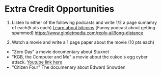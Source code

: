 # Extra Credit Opportunities

1. Listen to either of the following podcasts and write 1/2 a page sumamry of each(5 pts each)
[Learn about bitcoins](https://www.npr.org/2017/11/09/563050434/once-an-underground-currency-bitcoin-emerges-as-a-new-way-to-track-information)
[Funny podcast about getting spammed] https://www.gimletmedia.com/reply-all/long-distance

2. Watch a movie and write a 1 page paper about the movie (10 pts each)
- "Zero Day" a movie documentary about Stuxnet
- "KGB, the Computer and Me" a movie about the cukoo's egg cyber attack. [Youtube link here](https://www.bing.com/videos/search?q=the+kgb+cuckoo+and+me&view=detail&mid=612CF2FA6EC2F1614433612CF2FA6EC2F1614433&FORM=VIRE)
- "Citizen Four" The documenary about Edward Snowden

